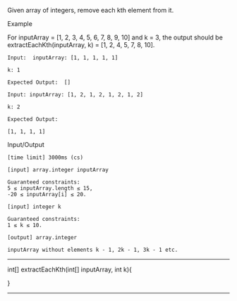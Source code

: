 Given array of integers, remove each kth element from it.

Example

For inputArray = [1, 2, 3, 4, 5, 6, 7, 8, 9, 10] and k = 3, the output should be
extractEachKth(inputArray, k) = [1, 2, 4, 5, 7, 8, 10].

    Input:  inputArray: [1, 1, 1, 1, 1]

    k: 1

    Expected Output:  []

    Input: inputArray: [1, 2, 1, 2, 1, 2, 1, 2]

    k: 2

    Expected Output:

    [1, 1, 1, 1]

Input/Output

    [time limit] 3000ms (cs)

    [input] array.integer inputArray

    Guaranteed constraints:
    5 ≤ inputArray.length ≤ 15,
    -20 ≤ inputArray[i] ≤ 20.

    [input] integer k

    Guaranteed constraints:
    1 ≤ k ≤ 10.

    [output] array.integer

    inputArray without elements k - 1, 2k - 1, 3k - 1 etc.


********************************************************

int[] extractEachKth(int[] inputArray, int k){


}
********************************************************
